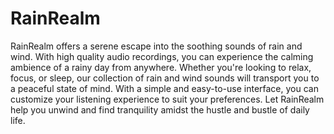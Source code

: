 # RainRealm
RainRealm offers a serene escape into the soothing sounds of rain and wind. 
With high quality audio recordings, you can experience the calming ambience of a rainy day from anywhere. 
Whether you're looking to relax, focus, or sleep, our collection of rain and wind sounds will transport you to a peaceful state of mind. 
With a simple and easy-to-use interface, you can customize your listening experience to suit your preferences. 
Let RainRealm help you unwind and find tranquility amidst the hustle and bustle of daily life.
